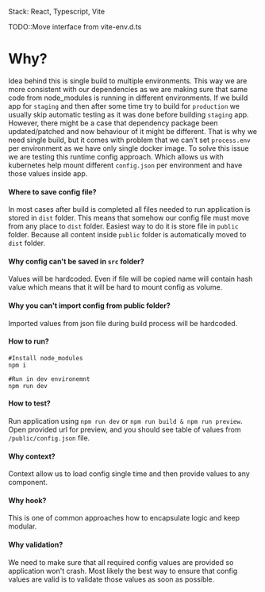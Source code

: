 Stack: React, Typescript, Vite

TODO::Move interface from vite-env.d.ts

# Why?

Idea behind this is single build to multiple environments. This way we are more consistent with our dependencies as we are making sure that same code from node_modules is running in different environments. If we build app for `staging` and then after some time try to build for `production` we usually skip automatic testing as it was done before building `staging` app. However, there might be a case that dependency package been updated/patched and now behaviour of it might be different. That is why we need single build, but it comes with problem that we can't set `process.env` per environment as we have only single docker image. To solve this issue we are testing this runtime config approach. Which allows us with kubernetes help mount different `config.json` per environment and have those values inside app.

#### Where to save config file?

In most cases after build is completed all files needed to run application is stored in `dist` folder. This means that somehow our config file must move from any place to `dist` folder. Easiest way to do it is store file in `public` folder. Because all content inside `public` folder is automatically moved to `dist` folder.

#### Why config can't be saved in `src` folder?

Values will be hardcoded. Even if file will be copied name will contain hash value which means that it will be hard to mount config as volume.

#### Why you can't import config from public folder?

Imported values from json file during build process will be hardcoded.

#### How to run?

```
#Install node_modules
npm i

#Run in dev environemnt
npm run dev
```

#### How to test?

Run application using `npm run dev` or `npm run build & npm run preview`.
Open provided url for preview, and you should see table of values from `/public/config.json` file.

#### Why context?

Context allow us to load config single time and then provide values to any component.

#### Why hook?

This is one of common approaches how to encapsulate logic and keep modular.

#### Why validation?

We need to make sure that all required config values are provided so application won't crash. Most likely the best way to ensure that config values are valid is to validate those values as soon as possible.